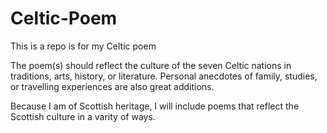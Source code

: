 # Celtic-Poem
This is a repo is for my Celtic poem 


The poem(s) should reflect the culture of the seven Celtic nations in traditions, arts, history, or literature. Personal anecdotes of family, studies, or travelling experiences are also great additions. 

Because I am of Scottish heritage, I will include poems that reflect the Scottish culture in a varity of ways.  
